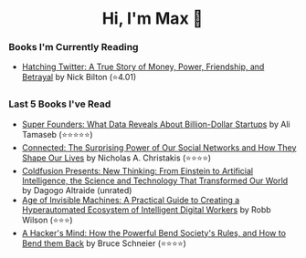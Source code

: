 <h1 align="center">Hi, I'm Max 👋</h1>

<!-- <p align="center">
  <a href="https://discordapp.com/channels/@me/USERID/694118037036466187">
    <img alt="Discord" title="Discord" height="48" width="48" src="assets/discordIcon.svg">
  </a>
</p>-->

### Books I'm Currently Reading

<!-- GOODREADS-LIST:START -->
- [Hatching Twitter: A True Story of Money, Power, Friendship, and Betrayal](https://www.goodreads.com/review/show/5130671815?utm_medium=api&utm_source=rss) by Nick Bilton (⭐️4.01)
<!-- GOODREADS-LIST:END -->
### Last 5 Books I've Read

<!-- GOODREADS-READ-LIST:START -->
- [Super Founders: What Data Reveals About Billion-Dollar Startups](https://www.goodreads.com/review/show/5585881562?utm_medium=api&utm_source=rss) by Ali Tamaseb (⭐⭐⭐⭐⭐)
- [Connected: The Surprising Power of Our Social Networks and How They Shape Our Lives](https://www.goodreads.com/review/show/5603519835?utm_medium=api&utm_source=rss) by Nicholas A. Christakis (⭐⭐⭐⭐)
- [Coldfusion Presents: New Thinking: From Einstein to Artificial Intelligence, the Science and Technology That Transformed Our World](https://www.goodreads.com/review/show/5573987977?utm_medium=api&utm_source=rss) by Dagogo Altraide (unrated)
- [Age of Invisible Machines: A Practical Guide to Creating a Hyperautomated Ecosystem of Intelligent Digital Workers](https://www.goodreads.com/review/show/5537136256?utm_medium=api&utm_source=rss) by Robb Wilson (⭐⭐⭐)
- [A Hacker's Mind: How the Powerful Bend Society's Rules, and How to Bend them Back](https://www.goodreads.com/review/show/5509384619?utm_medium=api&utm_source=rss) by Bruce Schneier (⭐⭐⭐⭐)
<!-- GOODREADS-READ-LIST:END -->
